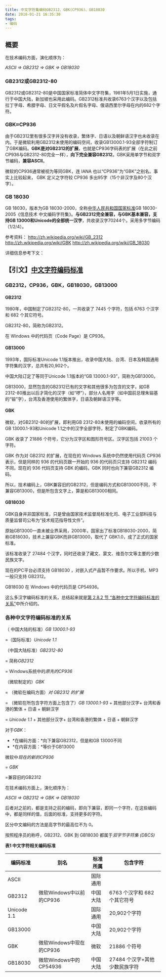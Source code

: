 ```yaml
---
title: 中文字符集编码GB2312、GBK(CP936)、GB18030
date: 2018-01-21 16:35:30
tags: 
- 编码
---
```


## 概要

在技术编码方面，演化顺序为：

*ASCII ⇒ GB2312 ⇒ GBK ⇒ GB18030*



### GB2312或GB2312-80

GB2312或GB2312-80是中国国家标准简体中文字符集，1981年5月1日实施，通行于中国大陆，新加坡也采用此编码。GB2312标准共收录6763个汉字以及包括拉丁字母、希腊字母、日文平假名及片假名字母、俄语西里尔字母在内的682个字符。

<!--more-->

### GBK≈CP936

由于GB2312里有很多汉字并没有收录，繁体字、日语以及朝鲜语汉字也未收录在内。于是微软利用GB2312未使用的编码空间，收录GB13000.1-93全部字符制订了GBK编码。**GBK是对GB2312的扩展**，也就是CP936字码表的扩展（在此之前CP936与GB2312-80完全一样），**向下完全兼容GB2312**。GBK采用单字节和双字节编码，**兼容ASCII**。

微软的CP936通常被视为等同GBK，连 IANA 也以“CP936”为“GBK”之别名。事实上比较起来， GBK 定义之字符较 CP936 多出95字（15个非汉字及80个汉字）。

### GB 18030

GB 18030，版本为GB 18030-2000，全称[中华人民共和国国家标准](http://zh.wikipedia.org/wiki/%E4%B8%AD%E5%8D%8E%E4%BA%BA%E6%B0%91%E5%85%B1%E5%92%8C%E5%9B%BD%E5%9B%BD%E5%AE%B6%E6%A0%87%E5%87%86)GB 18030-2005《信息技术 中文编码字符集》。**与GB2312完全兼容，与GBK基本兼容，支持GB 13000和Unicode的全部统一汉字**，共收录汉字70244个。采用多字节编码（1/2/4）。

参考资料：
<http://zh.wikipedia.org/wiki/GB_2312>
<http://zh.wikipedia.org/wiki/GBK>
<http://zh.wikipedia.org/wiki/GB_18030>

 

详细信息参考下文：

## 【引文】[中文字符编码标准](https://www.crifan.com/files/doc/docbook/char_encoding/release/htmls/zhcn_charset_encoding.html)

### GB2312，CP936，GBK，GB18030，GB13000

#### GB2312

1980年，中国制定了GB2312-80，一共收录了 7445 个字符，包括 6763 个汉字和 682 个其它符号。

GB2312-80，简称为GB2312。

在 Windows 中的代码页（Code Page）是 CP936。

#### GB13000

1993年，国际标准Unicode 1.1版本推出，收录中国大陆、台湾、日本及韩国通用字符集的汉字，总共有20,902个。

中国大陆订定了等同于Unicode 1.1版本的“GB 13000.1-93”，简称为GB13000。

GB13000，显然包含的GB2312已有的文字和其他很多为包含的文字，如GB 2312-80推出以后才简化的汉字（如“啰”），部分人名用字（如中国前总理朱镕基的“镕”字），台湾及香港使用的繁体字，日语及朝鲜语汉字等。

#### GBK

微软，对GB2312-80的扩展，即利用GB 2312-80未使用的编码空间，收录所有的GB 13000.1-93和Unicode 1.1之中的汉字全部字符，制定了GBK编码。

GBK 收录了 21886 个符号，它分为汉字区和图形符号区。汉字区包括 21003 个字符。

GBK 作为对 GB2312 的扩展，在现在的 Windows 系统中仍然使用代码页 CP936 表示，但是同样的 936 的代码页跟一开始的 936 的代码页只支持 GB2312 编码不同，现在的 936 代码页支持 GBK 的编码，GBK 同时也向下兼容GB2312 编码。

所以，技术编码上，GBK兼容旧的GB2312，但是编码方式和GB13000不同，不兼容GB13000，但是所包含文字上，算是和GB13000相同。

#### GB18030

GBK自身并非国家标准，只是曾由国家技术监督局标准化司、电子工业部科技与质量监督司公布为“技术规范指导性文件”。

原始GB13000一直未被业界采用，2000年，国家出了标准GB18030-2000，简称GB18030，技术上兼容GBK而非GB13000，取代了 GBK1.0，成了正式的国家标准。

该标准收录了 27484 个汉字，同时还收录了藏文、蒙文、维吾尔文等主要的少数民族文字。

现在的PC平台必须支持 GB18030 ，对嵌入式产品暂不作要求。所以手机、MP3 一般只支持 GB2312。

GB18030 在 Windows 中的代码页是 CP54936。

这么多汉字编码标准的关系，总结起来就是[第 2.8.2 节 “各种中文字符编码标准的关系”](https://www.crifan.com/files/doc/docbook/char_encoding/release/htmls/zhcn_charset_encoding.html#zhcn_enc_relation)中所介绍的。

### 各种中文字符编码标准的关系

（ 中国大陆的标准）*GB 13000.1-93*

=（国际标准）*Unicode 1.1*



（中国大陆标准）*GB2312-80*

= 简称*GB2312*

= Windows系统中的*原先的CP936*



（微软制定的）*GBK*

= （微软在编码方面）*对 GB2312 的扩展*

= （微软在所包含字符方面上包含了）*GB 13000.1-93* + 其他部分汉字+ 台湾和香港的繁体 + 日语 + 朝鲜汉字

= *Unicode 1.1* + 其他部分汉字+ 台湾和香港的繁体 + 日语 + 朝鲜汉字



对于*GBK*：

- *在编码方面：*向下兼容GB2312，但是和GB 13000不同
- *在内容方面：*等价于GB13000

微软中*现在的新的CP936*

= *GBK*

=兼容旧的GB2312



在技术编码方面上，演化顺序为：

*ASCII ⇒ GB2312 ⇒ GBK ⇒ GB18030*

后者对之前的，都是支持之前的编码，即向下兼容，即同一个字符，在这些编码中，都是同样的值，后面的标准，支持更多的字符。

区分中文编码的方法是高字节的最高位不为 0。

按照程序员的称呼，GB2312、GBK 到 GB18030 都属于*双字节字符集 (DBCS)*

**表1 中文字符相关编码标准**

| 编码标准        | 别名                 | 标准所属 | 包含字符                |
| ----------- | ------------------ | ---- | ------------------- |
| ASCII       |                    | 国际通用 |                     |
| GB2312      | 微软Windows中以前的CP936 | 中国大陆 | 6763 个汉字和 682 个其它符号 |
| Unicode 1.1 |                    | 国际通用 | 20,902个字符           |
| GB13000     |                    | 中国大陆 | 20,902个字符           |
| GBK         | 微软Windows中现在的CP936 | 微软   | 21886 个符号           |
| GB18030     | 微软Windows中的CP54936 | 中国大陆 | 27484 个汉字+其他少数民族字符  |


